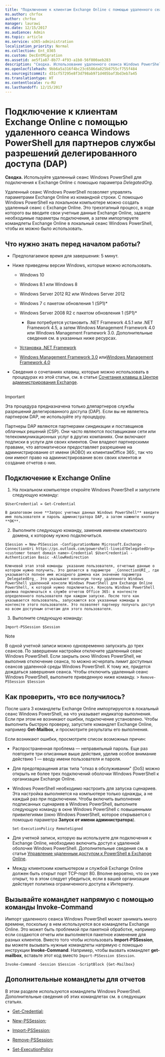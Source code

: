 ```yaml
---
title: "Подключение к клиентам Exchange Online с помощью удаленного сеанса Windows PowerShell для партнеров службы разрешений делегированного доступа (DAP)"
ms.author: chrfox
author: chrfox
manager: laurawi
ms.date: 12/15/2017
ms.audience: Admin
ms.topic: article
ms.service: o365-administration
localization_priority: Normal
ms.collection: Ent_O365
ms.custom: DecEntMigration
ms.assetid: ae5f1a87-8b77-4f93-a1b8-56f800aeb283
description: "Сводка. Использование удаленного сеанса Windows PowerShell для подключения к Exchange Online с помощью параметра DelegatedOrg."
ms.openlocfilehash: 9bb6a5a316f4bc23c6586da825b8755cf755f484
ms.sourcegitcommit: d31cf57295e8f3d798ab971d405baf3bd3eb7a45
ms.translationtype: HT
ms.contentlocale: ru-RU
ms.lasthandoff: 12/15/2017
---
```

# <a name="connect-to-exchange-online-tenants-with-remote-windows-powershell-for-delegated-access-permissions-dap-partners"></a>Подключение к клиентам Exchange Online с помощью удаленного сеанса Windows PowerShell для партнеров службы разрешений делегированного доступа (DAP)

 **Сводка.** Используйте удаленный сеанс Windows PowerShell для подключения к Exchange Online с помощью параметра _DelegatedOrg_.
  
Удаленный сеанс Windows PowerShell позволяет управлять параметрами Exchange Online из командной строки. С помощью Windows PowerShell на локальном компьютере можно создать удаленный сеанс с Exchange Online. Это трехэтапный процесс, в ходе которого вы вводите свои учетные данные Exchange Online, задаете необходимые параметры подключения, а затем импортируете командлеты Exchange Online в локальный сеанс Windows PowerShell, чтобы их можно было использовать.
  
## <a name="what-do-you-need-to-know-before-you-begin"></a>Что нужно знать перед началом работы?

- Предполагаемое время для завершения: 5 минут.
    
- Ниже приведены версии Windows, которые можно использовать.
    
  - Windows 10
    
  - Windows 8.1 или Windows 8
    
  - Windows Server 2012 R2 или Windows Server 2012
    
  - Windows 7 с пакетом обновления 1 (SP1)*
    
  - Windows Server 2008 R2 с пакетом обновления 1 (SP1)*
    
    * Вам потребуется установить .NET Framework 4.5.1 или .NET Framework 4.5, а затем  Windows Management Framework 4.0 или Windows Management Framework 3.0. Дополнительные сведения см. в указанных ниже ресурсах.
    
  - [Установка .NET Framework](https://go.microsoft.com/fwlink/p/?LinkId=257868)
    
  - [Windows Management Framework 3.0](https://go.microsoft.com/fwlink/p/?LinkId=272757) или[Windows Management Framework 4.0](https://go.microsoft.com/fwlink/p/?LinkId=391344)
    
- Сведения о сочетаниях клавиш, которые можно использовать в процедурах из этой статьи, см. в статье [Сочетания клавиш в Центре администрирования Exchange](https://go.microsoft.com/fwlink/p/?LinkId=534017).
    
## 

> [!IMPORTANT]
> Эта процедура предназначена только дляпартнеров службы разрешений делегированного доступа (DAP). Если вы не являетесь партнером DAP, не используйте эту процедуру. 
  
Партнеры DAP являются партнерами синдикации и поставщиков облачных решений (CSP). Они часто являются поставщиками сети или телекоммуникационных услуг в других компаниях. Они включают подписки в услуги для своих клиентов. Они владеют партнерскими правами, что автоматически предоставляет разрешение на администрирование от имени (AOBO) их клиентамOffice 365:, так что они имеют право на администрирование всех своих клиентов и создание отчетов о них.
  
## <a name="connect-to-exchange-online"></a>Подключение к Exchange Online

1. На локальном компьютере откройте Windows PowerShell и запустите следующую команду:
    
  ```
  $UserCredential = Get-Credential
  ```

    В диалоговом окне **Запрос учетных данных Windows PowerShell** введите имя пользователя и пароль администратора DAP, а затем нажмите кнопку **ОК**.
    
2. Выполните следующую команду, заменив  _<customer tenant domain name>_ именем клиентского домена, к которому нужно подключиться.
    
  ```
  $Session = New-PSSession -ConfigurationName Microsoft.Exchange -ConnectionUri https://ps.outlook.com/powershell-liveid?DelegatedOrg=<customer tenant domain name>-Credential $UserCredential -Authentication Basic -AllowRedirection
  ```

    Ключевой этап этой команды  указание пользователя, отчетные данные о котором нужно получить. Это делается в параметре  _ConnectionURI_, где указывается полное имя исходного домена как значение параметра  _DelegatedOrg_. Это указывает конечную точку удаленного Windows PowerShell удаленной консоли Windows PowerShell для Exchange Online PowerShell, к которой нужно подключиться. Консоль Windows PowerShell должна подключаться к службе отчетов Office 365: в контексте определенного пользователя при каждом запуске. После того как указывается пользователь, запускаются все указанные команды в контексте этого пользователя. Это позволяет партнеру получать доступ ко всем доступным отчетам для этого пользователя.
    
3. Выполните следующую команду:
    
  ```
  Import-PSSession $Session
  ```

> [!NOTE]
> В одной учетной записи можно одновременно запускать до трех сеансов. По завершении настройки отключите удаленный сеанс Windows PowerShell. Если закрыть окно Windows PowerShell, не выполнив отключение сеанса, то можно исчерпать лимит доступных сеансов удаленной среды Windows PowerShell. К тому же, придется дождаться завершения сеанса. Чтобы отключить удаленный сеанс Windows PowerShell, выполните приведенную ниже команду. >  `Remove-PSSession $Session`
  
## <a name="how-do-you-know-this-worked"></a>Как проверить, что все получилось?

После шага 3 командлеты Exchange Online импортируются в локальный сеанс Windows PowerShell, на что указывает индикатор выполнения. Если при этом не возникают ошибки, подключение установлено. Чтобы выполнить быструю проверку, запустите командлет Exchange Online, например **Get-Mailbox**, и просмотрите результаты его выполнения.
  
Если возникают ошибки, просмотрите список возможных причин:
  
- Распространенная проблема — неправильный пароль. Еще раз повторите три описанные выше действия, уделив особое внимание действию 1 — вводу имени пользователя и пароля.
    
- Для предотвращения атак типа "отказ в обслуживании" (DoS) можно открыть не более трех подключений оболочки Windows PowerShell к организации Exchange Online.
    
- Windows PowerShell необходимо настроить для запуска сценариев. Эта настройка выполняется на компьютере только однажды, а не каждый раз при подключении. Чтобы включить выполнение подписанных сценариев в Windows PowerShell, выполните следующую команду в окне Windows PowerShell с повышенными привилегиями (окно Windows PowerShell, которое открывается с помощью параметра **Запуск от имени администратора**).
    
  ```
  Set-ExecutionPolicy RemoteSigned
  ```

- Для учетной записи, которую вы используете для подключения к Exchange Online, необходимо включить доступ к удаленной оболочке Windows PowerShell. Дополнительные сведения см. в статье [Управление удаленным доступом к PowerShell в Exchange Online](https://go.microsoft.com/fwlink/p/?LinkId=534018).
    
- Между клиентским компьютером и службой Exchange Online должен быть открыт порт TCP-порт 80. Вполне вероятно, что он уже открыт, то в этом следует убедиться, если в вашей организации действует политика ограниченного доступа к Интернету.
    
## <a name="call-the-cmdlet-directly-with-invoke-command"></a>Вызывайте командлет напрямую с помощью команды Invoke-Command

Импорт удаленного сеанса Windows PowerShell может занимать много времени, поскольку в нем используются все командлеты Exchange Online. Это может быть проблемой при пакетной обработке, например если создаются отчеты или выполняется пакетное изменение для разных клиентов. Вместо того чтобы использовать **Import-PSSession**, вы можете вызывать нужные командлеты напрямую с помощью инструкции **Invoke-Command**. Например, чтобы вызвать командлет **get-mailbox**, вставьте этот код вместо `Import-PSSession $Session`.
  
```
Invoke-Command -Session $Session -ScriptBlock {Get-Mailbox}
```

## <a name="more-reporting-cmdlets"></a>Дополнительные командлеты для отчетов

В этом разделе используются командлеты Windows PowerShell. Дополнительные сведения об этих командлетах см. в следующих статьях.
  
- [Get-Credential](https://go.microsoft.com/fwlink/p/?LinkId=389618);
    
- [New-PSSession](https://go.microsoft.com/fwlink/p/?LinkId=389621);
    
- [Import-PSSession](https://go.microsoft.com/fwlink/p/?LinkId=389619);
    
- [Remove-PSSession](https://go.microsoft.com/fwlink/p/?LinkId=389620);
    
- [Set-ExecutionPolicy](https://go.microsoft.com/fwlink/p/?LinkId=389623)
    

